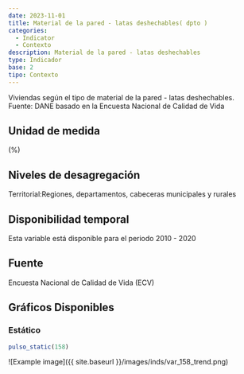 ```yaml
---
date: 2023-11-01
title: Material de la pared - latas deshechables( dpto )
categories:
  - Indicator
  - Contexto
description: Material de la pared - latas deshechables
type: Indicador
base: 2
tipo: Contexto
--- 
```


Viviendas según el tipo de material de la pared - latas deshechables.
Fuente: DANE basado en la Encuesta Nacional de Calidad de Vida

## Unidad de medida
(%)

## Niveles de desagregación
Territorial:Regiones, departamentos, cabeceras municipales y rurales

## Disponibilidad temporal
Esta variable está disponible para el periodo 2010 - 2020

## Fuente
Encuesta Nacional de Calidad de Vida (ECV)

## Gráficos Disponibles

### Estático

``` R
pulso_static(158)
```

![Example image]({{ site.baseurl }}/images/inds/var_158_trend.png)